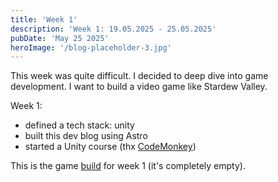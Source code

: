 ```yaml
---
title: 'Week 1'
description: 'Week 1: 19.05.2025 - 25.05.2025'
pubDate: 'May 25 2025'
heroImage: '/blog-placeholder-3.jpg'
---
```


This week was quite difficult. I decided to deep dive into game development.
I want to build a video game like Stardew Valley.

Week 1:

- defined a tech stack: unity
- built this dev blog using Astro
- started a Unity course (thx [CodeMonkey](https://unitycodemonkey.com/kitchenchaoscourse.php))

This is the game [build](https://github.com/nav-mike/devlog/releases/tag/week1) for week 1 (it's completely empty).
